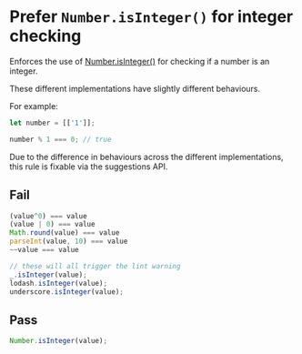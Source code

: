 # Prefer `Number.isInteger()` for integer checking

Enforces the use of [Number.isInteger()](https://developer.mozilla.org/en-US/docs/Web/JavaScript/Reference/Global_Objects/Number/isInteger) for checking if a number is an integer.

These different implementations have slightly different behaviours.

For example:

```js
let number = [['1']];

number % 1 === 0; // true
```

Due to the difference in behaviours across the different implementations, this rule is fixable via the suggestions API.

## Fail

```js
(value^0) === value
(value | 0) === value
Math.round(value) === value
parseInt(value, 10) === value
~~value === value

// these will all trigger the lint warning
_.isInteger(value);
lodash.isInteger(value);
underscore.isInteger(value);
```

## Pass

```js
Number.isInteger(value);
```
